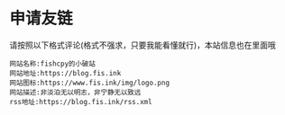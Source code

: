 # 申请友链
请按照以下格式评论(格式不强求，只要我能看懂就行)，本站信息也在里面哦
```
网站名称:fishcpy的小破站
网站地址:https://blog.fis.ink
网站图标:https://www.fis.ink/img/logo.png
网站描述:非淡泊无以明志，非宁静无以致远
rss地址:https://blog.fis.ink/rss.xml

```